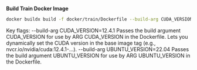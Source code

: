 **Build Train Docker Image**
```bash
docker buildx build -f docker/train/Dockerfile --build-arg CUDA_VERSION=12.8.1 --build-arg UBUNTU_VERSION=22.04 -t real_mirror_train:latest .
```
Key flags:
    --build-arg CUDA_VERSION=12.4.1
    Passes the build argument CUDA_VERSION for use by ARG CUDA_VERSION in the Dockerfile.
    Lets you dynamically set the CUDA version in the base image tag (e.g., nvcr.io/nvidia/cuda:12.4.1-...).
    --build-arg UBUNTU_VERSION=22.04
    Passes the build argument UBUNTU_VERSION for use by ARG UBUNTU_VERSION in the Dockerfile.
